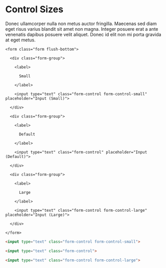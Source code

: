 # Control Sizes

Donec ullamcorper nulla non metus auctor fringilla. Maecenas sed diam eget risus varius blandit sit amet non magna. Integer posuere erat a ante venenatis dapibus posuere velit aliquet. Donec id elit non mi porta gravida at eget metus.

<div class="panel flush-bottom">

  <div class="panel-cell">

    <form class="form flush-bottom">

      <div class="form-group">

        <label>

          Small

        </label>

        <input type="text" class="form-control form-control-small" placeholder="Input (Small)">

      </div>

      <div class="form-group">

        <label>

          Default

        </label>

        <input type="text" class="form-control" placeholder="Input (Default)">

      </div>

      <div class="form-group">

        <label>

          Large

        </label>

        <input type="text" class="form-control form-control-large" placeholder="Input (Large)">

      </div>

    </form>

  </div>

  <div class="panel-cell panel-cell-light panel-cell-code-block" markdown="1">

```html
<input type="text" class="form-control form-control-small">

<input type="text" class="form-control">

<input type="text" class="form-control form-control-large">
```

  </div>

</div>
